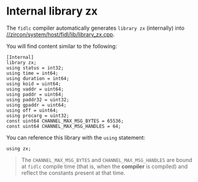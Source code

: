 
# Internal library zx

The `fidlc` compiler automatically generates `library zx` (internally) into
[//zircon/system/host/fidl/lib/library_zx.cpp](https://fuchsia.googlesource.com/fuchsia/+/master/zircon/system/host/fidl/lib/library_zx.cpp).

You will find content similar to the following:

```fidl
[Internal]
library zx;
using status = int32;
using time = int64;
using duration = int64;
using koid = uint64;
using vaddr = uint64;
using paddr = uint64;
using paddr32 = uint32;
using gpaddr = uint64;
using off = uint64;
using procarg = uint32;
const uint64 CHANNEL_MAX_MSG_BYTES = 65536;
const uint64 CHANNEL_MAX_MSG_HANDLES = 64;
```

You can reference this library with the `using` statement:

```fidl
using zx;
```

> The `CHANNEL_MAX_MSG_BYTES` and `CHANNEL_MAX_MSG_HANDLES`
> are bound at `fidlc` compile time (that is, when the **compiler**
> is compiled) and reflect the constants present at that time.

